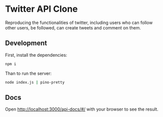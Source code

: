 # Twitter API Clone

Reproducing the functionalities of twitter, including users who can follow other users, be followed, can create tweets and comment on them.

## Development

First, install the dependencies:

```bash
npm i
```
Than to run the server:

```bash
node index.js | pino-pretty
```

## Docs

Open [http://localhost:3000/api-docs/#/](http://localhost:3000/api-docs/#/) with your browser to see the result.